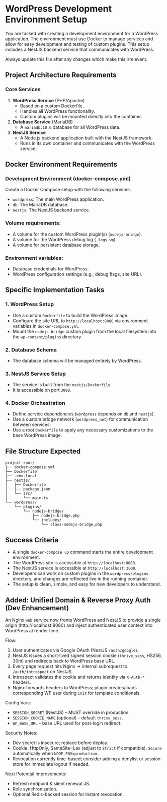 # WordPress Development Environment Setup

You are tasked with creating a development environment for a WordPress application. The environment must use Docker to manage services and allow for easy development and testing of custom plugins. This setup includes a NestJS backend service that communicates with WordPress.

Always update this file after any changes which make this irrelevant.

## Project Architecture Requirements

### Core Services
1.  **WordPress Service** (PHP/Apache)
    -   Based on a custom Dockerfile.
    -   Handles all WordPress functionality.
    -   Custom plugins will be mounted directly into the container.
2.  **Database Service** (MariaDB)
    -   A `mariadb:10.6` database for all WordPress data.
3.  **NestJS Service**
    -   A Node.js backend application built with the NestJS framework.
    -   Runs in its own container and communicates with the WordPress service.

## Docker Environment Requirements

### Development Environment (docker-compose.yml)
Create a Docker Compose setup with the following services:
-   `wordpress`: The main WordPress application.
-   `db`: The MariaDB database.
-   `nestjs`: The NestJS backend service.

### Volume requirements:
-   A volume for the custom WordPress plugin(s) (`nodejs-bridge`).
-   A volume for the WordPress debug log (`_logs_wp`).
-   A volume for persistent database storage.

### Environment variables:
-   Database credentials for WordPress.
-   WordPress configuration settings (e.g., debug flags, site URL).

## Specific Implementation Tasks

### 1. WordPress Setup
-   Use a custom `Dockerfile` to build the WordPress image.
-   Configure the site URL to `http://localhost:8080` via environment variables in `docker-compose.yml`.
-   Mount the `nodejs-bridge` custom plugin from the local filesystem into the `wp-content/plugins` directory.

### 2. Database Schema
-   The database schema will be managed entirely by WordPress.

### 3. NestJS Service Setup
-   The service is built from the `nestjs/Dockerfile`.
-   It is accessible on port `3000`.

### 4. Docker Orchestration
-   Define service dependencies (`wordpress` depends on `db` and `nestjs`).
-   Use a custom bridge network (`wordpress_net`) for communication between services.
-   Use a root `Dockerfile` to apply any necessary customizations to the base WordPress image.

## File Structure Expected

```
project-root/
├── docker-compose.yml
├── Dockerfile
├── .env.local
├── nestjs/
│   ├── Dockerfile
│   ├── package.json
│   └── src/
│       └── main.ts
└── wordpress/
    └── plugins/
        └── nodejs-bridge/
            ├── nodejs-bridge.php
            └── includes/
                └── class-nodejs-bridge.php
```

## Success Criteria
-   A single `docker-compose up` command starts the entire development environment.
-   The WordPress site is accessible at `http://localhost:8080`.
-   The NestJS service is accessible at `http://localhost:3000`.
-   Developers can work on custom plugins in the `wordpress/plugins` directory, and changes are reflected live in the running container.
-   The setup is clean, simple, and easy for new developers to understand.

## Added: Unified Domain & Reverse Proxy Auth (Dev Enhancement)

An Nginx `web` service now fronts WordPress and NestJS to provide a single origin (http://localhost:8080) and inject authenticated user context into WordPress at render time.

Flow:
1. User authenticates via Google OAuth (NestJS `/auth/google`).
2. NestJS issues a short‑lived signed session cookie (`thrive_sess`, HS256, 30m) and redirects back to WordPress base URL.
3. Every page request hits Nginx → internal subrequest to `/auth/introspect` on NestJS.
4. Introspect validates the cookie and returns identity via `X-Auth-*` headers.
5. Nginx forwards headers to WordPress; plugin creates/loads corresponding WP user during `init` for template conditionals.

Config Vars:
- `SESSION_SECRET` (NestJS) – MUST override in production.
- `SESSION_COOKIE_NAME` (optional) – default `thrive_sess`.
- `WP_BASE_URL` – base URL used for post-login redirect.

Security Notes:
- Dev secret is insecure; replace before deploy.
- Cookie: HttpOnly, SameSite=Lax (adjust to `Strict` if compatible), `Secure` automatically when `NODE_ENV=production`.
- Revocation currently time-based; consider adding a denylist or session store for immediate logout if needed.

Next Potential Improvements:
- Refresh endpoint & silent renewal JS.
- Role synchronization.
- Optional Redis-backed session for instant revocation.